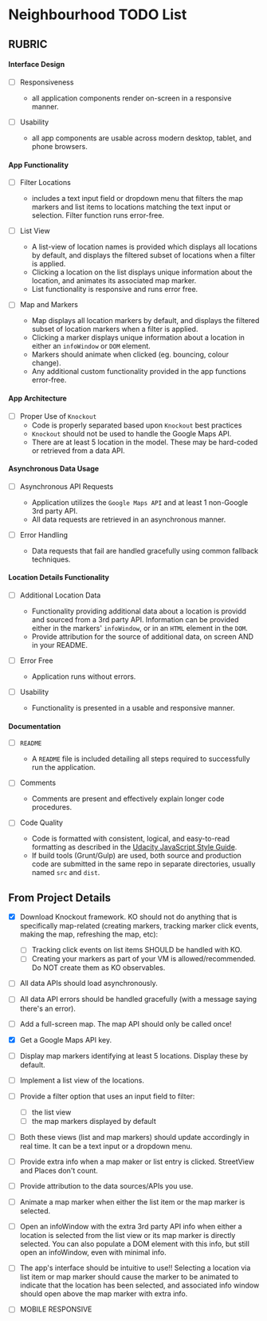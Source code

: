 # Neighbourhood TODO List

## RUBRIC
#### Interface Design
- [ ] Responsiveness
  - all application components render on-screen in a responsive manner.

- [ ] Usability
  - all app components are usable across modern desktop, tablet, and phone browsers.

#### App Functionality
- [ ] Filter Locations
  - includes a text input field or dropdown menu that filters the map markers and list items to locations matching the text input or selection. Filter function runs error-free.

- [ ] List View
  - A list-view of location names is provided which displays all locations by default, and displays the filtered subset of locations when a filter is applied.
  - Clicking a location on the list displays unique information about the location, and animates its associated map marker.
  - List functionality is responsive and runs error free.

- [ ] Map and Markers
  - Map displays all location markers by default, and displays the filtered subset of location markers when a filter is applied.
  - Clicking a marker displays unique information about a location in either an `infoWindow` or `DOM` element.
  - Markers should animate when clicked (eg. bouncing, colour change).
  - Any additional custom functionality provided in the app functions error-free.

#### App Architecture
- [ ] Proper Use of `Knockout`
  - Code is properly separated based upon `Knockout` best practices
  - `Knockout` should not be used to handle the Google Maps API.
  - There are at least 5 location in the model. These may be hard-coded or retrieved from a data API.

#### Asynchronous Data Usage
- [ ] Asynchronous API Requests
  - Application utilizes the `Google Maps API` and at least 1 non-Google 3rd party API.
  - All data requests are retrieved in an asynchronous manner.

- [ ] Error Handling
  - Data requests that fail are handled gracefully using common fallback techniques.

#### Location Details Functionality
- [ ] Additional Location Data
  - Functionality providing additional data about a location is providd and sourced from a 3rd party API. Information can be provided either in the markers' `infoWindow`, or in an `HTML` element in the `DOM`.
  - Provide attribution for the source of additional data, on screen AND in your README.

- [ ] Error Free
  - Application runs without errors.

- [ ] Usability
  - Functionality is presented in a usable and responsive manner.

#### Documentation
- [ ] `README`
  - A `README` file is included detailing all steps required to successfully run the application.

- [ ] Comments
  - Comments are present and effectively explain longer code procedures.

- [ ] Code Quality
  - Code is formatted with consistent, logical, and easy-to-read formatting as described in the [Udacity JavaScript Style Guide](http://udacity.github.io/frontend-nanodegree-styleguide/javascript.html).
  - If build tools (Grunt/Gulp) are used, both source and production code are submitted in the same repo in separate directories, usually named `src` and `dist`.


## From Project Details

- [x] Download Knockout framework.
  KO should not do anything that is specifically map-related (creating markers, tracking marker click events, making the map, refreshing the map, etc):
  - [ ] Tracking click events on list items SHOULD be handled with KO.
  - [ ] Creating your markers as part of your VM is allowed/recommended. Do NOT create them as KO observables.

- [ ] All data APIs should load asynchronously.
- [ ] All data API errors should be handled gracefully (with a message saying there's an error).
- [ ] Add a full-screen map.  The map API should only be called once!
- [x] Get a Google Maps API key.
- [ ] Display map markers identifying at least 5 locations. Display these by default.
- [ ] Implement a list view of the locations.
- [ ] Provide a filter option that uses an input field to filter:
  - [ ] the list view
  - [ ] the map markers displayed by default
- [ ] Both these views (list and map markers) should update accordingly in real time. It can be a text input or a dropdown menu.
- [ ] Provide extra info when a map maker or list entry is clicked. StreetView and Places don't count.
- [ ] Provide attribution to the data sources/APIs you use.
- [ ] Animate a map marker when either the list item or the map marker is selected.
- [ ] Open an infoWindow with the extra 3rd party API info when either a location is selected from the list view or its map marker is directly selected. You can also populate a DOM element with this info, but still open an infoWindow, even with minimal info.
- [ ] The app's interface should be intuitive to use!! Selecting a location via list item or map marker should cause the marker to be animated to indicate that the location has been selected, and associated info window should open above the map marker with extra info.
- [ ] MOBILE RESPONSIVE

